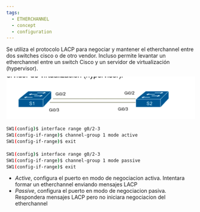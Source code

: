```yaml
---
tags:
  - ETHERCHANNEL
  - concept
  - configuration
---
```


Se utiliza el protocolo LACP para negociar y mantener el etherchannel entre dos switches cisco o de otro vendor. Incluso permite levantar un etherchannel entre un switch Cisco y un servidor de virtualización (hypervisor).

![](_anexos_/Screenshot%20from%202024-01-04%2017-26-30.png)

``` bash
SW1(config)$ interface range g0/2-3
SW1(config-if-range)$ channel-group 1 mode active     
SW1(config-if-range)$ exit

SW1(config)$ interface range g0/2-3
SW1(config-if-range)$ channel-group 1 mode passive 
SW1(config-if-range)$ exit
```

- _Active_, configura el puerto en modo de negociacion activa. Intentara formar un etherchannel enviando mensajes LACP
- _Passive_, configura el puerto en modo de negociacion pasiva. Respondera mensajes LACP pero no iniciara negociacion del etherchannel